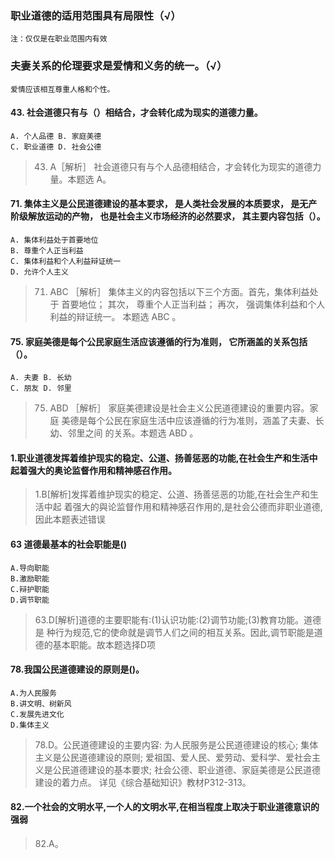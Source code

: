 ### 职业道德的适用范围具有局限性（√）
    注：仅仅是在职业范围内有效

### 夫妻关系的伦理要求是爱情和义务的统一。（√）
    爱情应该相互尊重人格和个性。

#### 43. 社会道德只有与（）相结合，才会转化成为现实的道德力量。
    A. 个人品德 B. 家庭美德
    C. 职业道德 D. 社会公德
>   43. A［解析］ 社会道德只有与个人品德相结合，才会转化为现实的道德力
    量。本题选 A。
    
#### 71. 集体主义是公民道德建设的基本要求， 是人类社会发展的本质要求， 是无产阶级解放运动的产物， 也是社会主义市场经济的必然要求， 其主要内容包括（）。
    A. 集体利益处于首要地位
    B. 尊重个人正当利益
    C. 集体利益和个人利益辩证统一
    D. 允许个人主义
>   71. ABC ［解析］ 集体主义的内容包括以下三个方面。首先，集体利益处于
    首要地位； 其次， 尊重个人正当利益； 再次， 强调集体利益和个人利益的辩证统一。
    本题选 ABC 。

#### 75. 家庭美德是每个公民家庭生活应该遵循的行为准则， 它所涵盖的关系包括（）。
    A. 夫妻 B. 长幼
    C. 朋友 D. 邻里
>   75. ABD ［解析］ 家庭美德建设是社会主义公民道德建设的重要内容。家庭
    美德是每个公民在家庭生活中应该遵循的行为准则，涵盖了夫妻、长幼、邻里之间
    的关系。本题选 ABD 。 

#### 1.职业道德发挥着维护现实的稳定、公道、扬善惩恶的功能,在社会生产和生活中起着强大的奥论监督作用和精神感召作用。
>   1.B[解析]发挥着维护现实的稳定、公道、扬善惩恶的功能,在社会生产和生活中起
    着强大的與论监督作用和精神感召作用的,是社会公德而非职业道德,因此本题表述错误

#### 63 道德最基本的社会职能是()
    A.导向职能
    B.激励职能
    C.辩护职能
    D.调节职能
>   63.D[解析]道德的主要职能有:(1)认识功能:(2)调节功能;(3)教育功能。道德是
    种行为规范,它的使命就是调节人们之间的相互关系。因此,调节职能是道德的基本职能。故本题选择D项

#### 78.我国公民道德建设的原则是()。
    A.为人民服务
    B.讲文明、树新风
    C.发展先进文化
    D.集体主义
>   78.D。公民道德建设的主要内容:
为人民服务是公民道德建设的核心;
集体主义是公民道德建设的原则;
爱祖国、爱人民、爱劳动、爱科学、爱社会主义是公民道德建设的基本要求;
社会公德、职业道德、家庭美德是公民道德建设的着力点。
详见《综合基础知识》教材P312-313。

#### 82.一个社会的文明水平,一个人的文明水平,在相当程度上取决于职业道德意识的强弱
>   82.A。















    